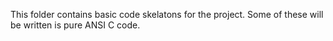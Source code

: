 This folder contains basic code skelatons for the project.  Some of these will be written is pure ANSI C code. 